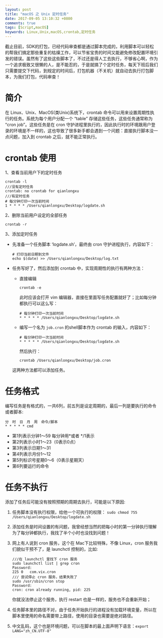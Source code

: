 ```yaml
---
layout: post
title: "macOS 之 Unix 定时任务"
date: 2017-09-05 13:10:32 +0800
comments: true
tags: [Script,macOS]
keywords: Linux,Unix,macOS,crontab,定时任务
---
```


截止目前，SDK的打包，已经代码审查都是通过脚本完成的，利用脚本可以轻松的帮我们搞定那些重复的枯燥工作，可以节省宝贵的时间又能避免修改配置环境引发的错误。虽然有了这些这些脚本了，不过还是得人工去执行，不够省心啊，作为一个追求极致又很懒的人，是不能忍的，于是就搞了个定时任务，每天下班后我们只需要提交下代码，到规定的时间后，打包机器（不关机）就自动去执行打包脚本，为我们打包，代码审查！

# 简介

在 Linux、Unix、MacOS(类Unix)系统下，crontab 命令可以用来设置周期性执行的任务。系统为每个用户分配一个 “table” 存储这些任务，这些任务通常称为 “cron job”。这些任务是在 cron 守护进程里执行的，因此执行时的环境跟用户登录的环境是不一样的，这也导致了很多新手都会遇到一个问题：直接执行脚本没一点问题，加入到 crontab 之后，就不能正常执行。

# crontab 使用

1、查看当前用户下的定时任务

```
crontab -l
///没有定时任务
crontab: no crontab for qianlongxu
///有定时任务
# 每分钟打印一次当前时间
1 * * * * /Users/qianlongxu/Desktop/logdate.sh
```

2、删除当前用户设定的全部任务

```
crontab -r
```

3、添加定时任务

- 先准备一个任务脚本 ‘logdate.sh’，最终由 cron 守护进程执行，内容如下：

	```
	# 打印当前日期到文件
	echo $(date) >> /Users/qianlongxu/Desktop/log.txt
	```

- 任务写好了，然后添加到 crontab 中，实现周期性的执行有两种方法：
	
   - 直接编辑

		```
		crontab -e
		```

		此时应该会打开 vim 编辑器，直接在里面写任务配置就好了；比如每分钟都执行可以这么写：
		
		```
		# 每分钟打印一次当前时间
		* * * * * /Users/qianlongxu/Desktop/logdate.sh
		```
		
	- 编写一个名为 `job.cron` 的shell脚本作为 crontab 的输入，内容如下：
	
		```
		# 每分钟打印一次当前时间
		* * * * * /Users/qianlongxu/Desktop/logdate.sh
		```
 		然后执行：
 		
		```
		crontab /Users/qianlongxu/Desktop/job.cron
		```


  这两种方法都可以添加任务。

# 任务格式

编写任务是有格式的，一共6列，前五列是设定周期的，最后一列是要执行的命令或者脚本:

```
分　时　日　月　周　命令/脚本
* * * * * cmd
```

- 第1列表示分钟1～59 每分钟用*或者 */1表示 
- 第2列表示小时1～23（0表示0点） 
- 第3列表示日期1～31 
- 第4列表示月份1～12 
- 第5列标识号星期0～6（0表示星期天） 
- 第6列要运行的命令 

# 任务不执行

添加了任务后可能没有按照预期的周期去执行，可能是以下原因:

1. 任务脚本没有执行权限，给他一个可执行的权限： `sudo chmod 755 /Users/qianlongxu/Desktop/logdate.sh`
2. 添加任务是时间设置的有问题，我曾经想当然的把每小时的第一分钟执行理解为了每分钟都执行，我找了半个小时也没找到问题！
3. 网上有人说到 cron 服务，这个在 Mac下比较特殊，不像 Linux，cron 服务我们貌似干预不了，是 launchctl 控制的，比如:
	
	```
	///在 launchctl 里找下 cron 服务
	sudo launchctl list | grep cron
	Password:
	225	0	com.vix.cron
   /// 尝试停止 cron 服务，结果失败了
	sudo /usr/sbin/cron stop
	Password:
	cron: cron already running, pid: 225
	```
	
	你就没法停止这个服务，执行 restart 也是一样的，服务也不会重新开始；

4. 任务脚本里的路径不对，由于任务开始执行的进程没有加载环境变量，所以在脚本里使用的命名需要带上路径，使用的目录也需要是绝对路径。
5. 中文乱码，这个也是环境问题，可以在脚本的最上面声明下语言：`export LANG="zh_CN.UTF-8"`